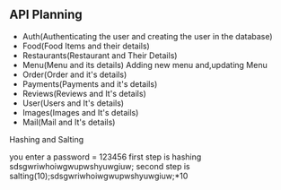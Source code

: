 ## API Planning

- Auth(Authenticating the user and creating the user in the database)
- Food(Food Items and their details)
- Restaurants(Restaurant and Their Details)
- Menu(Menu and its details) Adding new menu and,updating Menu
- Order(Order and it's details)
- Payments(Payments and it's details)
- Reviews(Reviews and It's details)
- User(Users and It's details)
- Images(Images and It's details)
- Mail(Mail and It's details)

Hashing and Salting

you enter a password = 123456
first step is hashing sdsgwriwhoiwgwupwshyuwgiuw;
second step is salting(10);sdsgwriwhoiwgwupwshyuwgiuw;*10